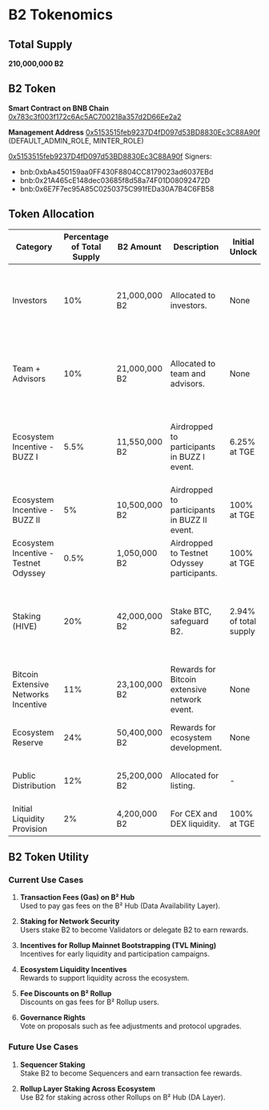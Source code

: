 
# B2 Tokenomics

## Total Supply
**210,000,000 B2**

## B2 Token

**Smart Contract on BNB Chain** [0x783c3f003f172c6Ac5AC700218a357d2D66Ee2a2](https://bscscan.com/token/0x783c3f003f172c6Ac5AC700218a357d2D66Ee2a2)

**Management Address** [0x5153515feb9237D4fD097d53BD8830Ec3C88A90f](https://bscscan.com/address/0x5153515feb9237D4fD097d53BD8830Ec3C88A90f) (DEFAULT_ADMIN_ROLE, MINTER_ROLE)

[0x5153515feb9237D4fD097d53BD8830Ec3C88A90f](https://bscscan.com/address/0x5153515feb9237D4fD097d53BD8830Ec3C88A90f) Signers:

- bnb:0xbAa450159aa0FF430F8804CC8179023ad6037EBd
- bnb:0x21A465cE148dec03685f8d58a74F01D08092472D
- bnb:0x6E7F7ec95A85C0250375C991fEDa30A7B4C6FB58

## Token Allocation

| Category                             | Percentage of Total Supply | B2 Amount         | Description                                                              | Initial Unlock        | Release Schedule                                       |
|--------------------------------------|-----------------------------|-------------------|---------------------------------------------------------------------------|------------------------|--------------------------------------------------------|
| Investors                            | 10%                         | 21,000,000 B2     | Allocated to investors.                                                   | None                   | Cliff: 12 months; Linear Monthly Release: 25 months    |
| Team + Advisors                      | 10%                         | 21,000,000 B2     | Allocated to team and advisors.                                           | None                   | Cliff: 12 months; Linear Monthly Release: 36 months    |
| Ecosystem Incentive - BUZZ I         | 5.5%                        | 11,550,000 B2     | Airdropped to participants in BUZZ I event.                               | 6.25% at TGE           | Remaining over 4 months: 50%, 25%, 12.5%, 6.25%        |
| Ecosystem Incentive - BUZZ II        | 5%                          | 10,500,000 B2     | Airdropped to participants in BUZZ II event.                              | 100% at TGE            | -                                                      |
| Ecosystem Incentive - Testnet Odyssey| 0.5%                        | 1,050,000 B2      | Airdropped to Testnet Odyssey participants.                               | 100% at TGE            | -                                                      |
| Staking (HIVE)                       | 20%                         | 42,000,000 B2     | Stake BTC, safeguard B2.                                                  | 2.94% of total supply  | Validator node reward & BTC staking reward; LMR: 96 months |
| Bitcoin Extensive Networks Incentive | 11%                         | 23,100,000 B2     | Rewards for Bitcoin extensive network event.                              | None                   | Cliff: 6 months; LMR: 34 months                         |
| Ecosystem Reserve                    | 24%                         | 50,400,000 B2     | Rewards for ecosystem development.                                        | None                   | Cliff: 6 months; LMR: 47 months                         |
| Public Distribution                  | 12%                         | 25,200,000 B2     | Allocated for listing.                                                    | -                      | Released according to actual needs                     |
| Initial Liquidity Provision          | 2%                          | 4,200,000 B2      | For CEX and DEX liquidity.                                                | 100% at TGE            | -                                                      |

## B2 Token Utility

### Current Use Cases

1. **Transaction Fees (Gas) on B² Hub**  
   Used to pay gas fees on the B² Hub (Data Availability Layer).

2. **Staking for Network Security**  
   Users stake B2 to become Validators or delegate B2 to earn rewards.

3. **Incentives for Rollup Mainnet Bootstrapping (TVL Mining)**  
   Incentives for early liquidity and participation campaigns.

4. **Ecosystem Liquidity Incentives**  
   Rewards to support liquidity across the ecosystem.

5. **Fee Discounts on B² Rollup**  
   Discounts on gas fees for B² Rollup users.

6. **Governance Rights**  
   Vote on proposals such as fee adjustments and protocol upgrades.

### Future Use Cases

1. **Sequencer Staking**  
   Stake B2 to become Sequencers and earn transaction fee rewards.

2. **Rollup Layer Staking Across Ecosystem**  
   Use B2 for staking across other Rollups on B² Hub (DA Layer).
